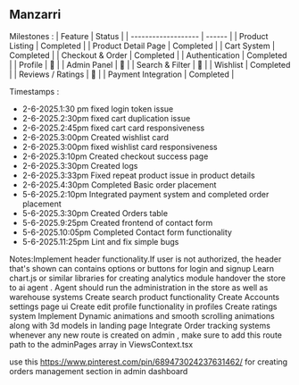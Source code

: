 ## Manzarri

Milestones : 
| Feature             | Status |
| ------------------- | ------ |
| Product Listing     | Completed     |
| Product Detail Page | Completed     |
| Cart System         | Completed     |
| Checkout & Order    | Completed     |
| Authentication      | Completed    |
| Profile             | 🔲      |
| Admin Panel         | 🔲     |
| Search & Filter     | 🔲     |
| Wishlist            | Completed     |
| Reviews / Ratings   | 🔲     |
| Payment Integration | Completed     |

Timestamps :
- 2-6-2025.1:30 pm    fixed login token issue
- 2-6-2025.2:30pm     fixed cart duplication issue
- 2-6-2025.2:45pm     fixed cart card responsiveness
- 2-6-2025.3:00pm     Created wishlist card
- 2-6-2025.3:00pm     fixed wishlist card responsiveness
- 2-6-2025.3:10pm     Created checkout success page
- 2-6-2025.3:30pm     Created logs
- 2-6-2025.3:33pm     Fixed repeat product issue in product details
- 2-6-2025.4:30pm     Completed Basic order placement
- 5-6-2025.2:10pm     Integrated payment system and completed order placement
- 5-6-2025.3:30pm     Created Orders table
- 5-6-2025.9:25pm     Created frontend of contact form
- 5-6-2025.10:05pm    Completed Contact form functionality
- 5-6-2025.11:25pm    Lint and fix simple bugs

Notes:Implement header functionality.If user is not authorized, the header that's shown can contains options or buttons for login and signup
Learn chart.js or similar libraries for creating analytics module
handover the store to ai agent . Agent should run the administration in the store as well as warehouse systems
Create search product functionality
Create Accounts settings page ui 
Create edit profile functionality in profiles
Create ratings system
Implement Dynamic animations and smooth scrolling animations along with 3d models in landing page
Integrate Order tracking systems
whenever any new route is created on admin , make sure to add this route path to the adminPages array in ViewsContext.tsx

use this https://www.pinterest.com/pin/689473024237631462/ for creating orders management section in admin dashboard